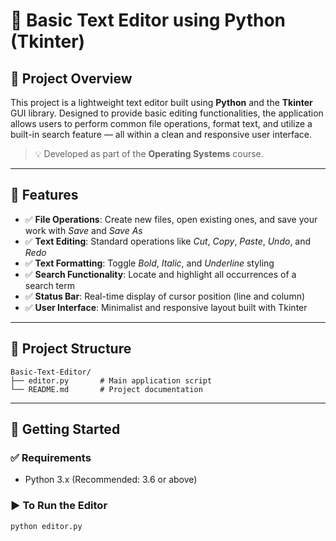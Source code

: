 # 📝 Basic Text Editor using Python (Tkinter)

## 📌 Project Overview  
This project is a lightweight text editor built using **Python** and the **Tkinter** GUI library. Designed to provide basic editing functionalities, the application allows users to perform common file operations, format text, and utilize a built-in search feature — all within a clean and responsive user interface.

> 💡 Developed as part of the **Operating Systems** course.

---

## 🎯 Features

- ✅ **File Operations**: Create new files, open existing ones, and save your work with *Save* and *Save As*
- ✅ **Text Editing**: Standard operations like *Cut*, *Copy*, *Paste*, *Undo*, and *Redo*
- ✅ **Text Formatting**: Toggle *Bold*, *Italic*, and *Underline* styling
- ✅ **Search Functionality**: Locate and highlight all occurrences of a search term
- ✅ **Status Bar**: Real-time display of cursor position (line and column)
- ✅ **User Interface**: Minimalist and responsive layout built with Tkinter

---

## 📂 Project Structure

```
Basic-Text-Editor/
├── editor.py       # Main application script  
└── README.md       # Project documentation
```



---

## 🚀 Getting Started

### ✅ Requirements
- Python 3.x (Recommended: 3.6 or above)

### ▶️ To Run the Editor

```bash
python editor.py
